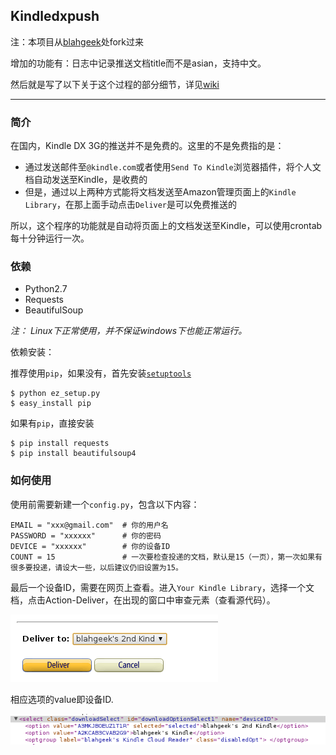 ## Kindledxpush

注：本项目从[blahgeek][1]处fork过来

增加的功能有：日志中记录推送文档title而不是asian，支持中文。

然后就是写了以下关于这个过程的部分细节，详见[wiki][2]

---
### **简介**
在国内，Kindle DX 3G的推送并不是免费的。这里的不是免费指的是：

- 通过发送邮件至`@kindle.com`或者使用`Send To Kindle`浏览器插件，将个人文档自动发送至Kindle，是收费的
- 但是，通过以上两种方式能将文档发送至Amazon管理页面上的`Kindle Library`，在那上面手动点击`Deliver`是可以免费推送的

所以，这个程序的功能就是自动将页面上的文档发送至Kindle，可以使用crontab每十分钟运行一次。

### **依赖**
*  Python2.7
*  Requests
*  BeautifulSoup

*注： Linux下正常使用，并不保证windows下也能正常运行。*

依赖安装：

推荐使用`pip`，如果没有，首先安装[`setuptools`][3]

    $ python ez_setup.py
    $ easy_install pip

如果有`pip`，直接安装

    $ pip install requests
    $ pip install beautifulsoup4


### **如何使用**

使用前需要新建一个`config.py`，包含以下内容：

    EMAIL = "xxx@gmail.com"  # 你的用户名
    PASSWORD = "xxxxxx"      # 你的密码
    DEVICE = "xxxxxx"        # 你的设备ID
    COUNT = 15               # 一次要检查投递的文档，默认是15（一页），第一次如果有很多要投递，请设大一些，以后建议仍旧设置为15。

最后一个设备ID，需要在网页上查看。进入`Your Kindle Library`，选择一个文档，点击Action-Deliver，在出现的窗口中审查元素（查看源代码）。

![](./img/push_button.png)

相应选项的value即设备ID. 

![](./img/device_id.png)


[1]: https://github.com/blahgeek/kindledxpush
[2]: https://github.com/lord63/kindledxpush/wiki
[3]: https://bitbucket.org/pypa/setuptools/raw/bootstrap/ez_setup.py

